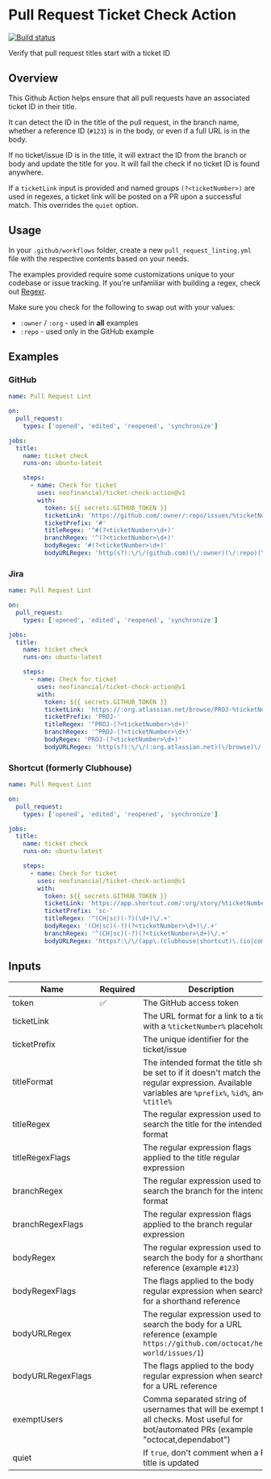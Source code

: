 # Pull Request Ticket Check Action

[![Build status](https://github.com/neofinancial/ticket-check-action/workflows/CI/badge.svg)](https://github.com/neofinancial/ticket-check-action/actions)

Verify that pull request titles start with a ticket ID

## Overview

This Github Action helps ensure that all pull requests have an associated ticket ID in their title.

It can detect the ID in the title of the pull request, in the branch name, whether a reference ID (`#123`) is in the body, or even if a full URL is in the body.

If no ticket/issue ID is in the title, it will extract the ID from the branch or body and update the title for you. It will fail the check if no ticket ID is found anywhere.

If a `ticketLink` input is provided and named groups `(?<ticketNumber>)` are used in regexes, a ticket link will be posted on a PR upon a successful match. This overrides the `quiet` option.

## Usage

In your `.github/workflows` folder, create a new `pull_request_linting.yml` file with the respective contents based on your needs.

The examples provided require some customizations unique to your codebase or issue tracking. If you're unfamiliar with building a regex, check out [Regexr](https://regexr.com/).

Make sure you check for the following to swap out with your values:

- `:owner` / `:org` - used in **all** examples
- `:repo` - used only in the GitHub example

## Examples

### GitHub

```yml
name: Pull Request Lint

on:
  pull_request:
    types: ['opened', 'edited', 'reopened', 'synchronize']

jobs:
  title:
    name: ticket check
    runs-on: ubuntu-latest

    steps:
      - name: Check for ticket
        uses: neofinancial/ticket-check-action@v1
        with:
          token: ${{ secrets.GITHUB_TOKEN }}
          ticketLink: 'https://github.com/:owner/:repo/issues/%ticketNumber%'
          ticketPrefix: '#'
          titleRegex: '^#(?<ticketNumber>\d+)'
          branchRegex: '^(?<ticketNumber>\d+)'
          bodyRegex: '#(?<ticketNumber>\d+)'
          bodyURLRegex: 'http(s?):\/\/(github.com)(\/:owner)(\/:repo)(\/issues)\/(?<ticketNumber>\d+)'
```

### Jira

```yml
name: Pull Request Lint

on:
  pull_request:
    types: ['opened', 'edited', 'reopened', 'synchronize']

jobs:
  title:
    name: ticket check
    runs-on: ubuntu-latest

    steps:
      - name: Check for ticket
        uses: neofinancial/ticket-check-action@v1
        with:
          token: ${{ secrets.GITHUB_TOKEN }}
          ticketLink: 'https://:org.atlassian.net/browse/PROJ-%ticketNumber%'
          ticketPrefix: 'PROJ-'
          titleRegex: '^PROJ-(?<ticketNumber>\d+)'
          branchRegex: '^PROJ-(?<ticketNumber>\d+)'
          bodyRegex: 'PROJ-(?<ticketNumber>\d+)'
          bodyURLRegex: 'http(s?):\/\/(:org.atlassian.net)(\/browse)\/(PROJ\-)(?<ticketNumber>\d+)'
```

### Shortcut (formerly Clubhouse)

```yml
name: Pull Request Lint

on:
  pull_request:
    types: ['opened', 'edited', 'reopened', 'synchronize']

jobs:
  title:
    name: ticket check
    runs-on: ubuntu-latest

    steps:
      - name: Check for ticket
        uses: neofinancial/ticket-check-action@v1
        with:
          token: ${{ secrets.GITHUB_TOKEN }}
          ticketLink: 'https://app.shortcut.com/:org/story/%ticketNumber%'
          ticketPrefix: 'sc-'
          titleRegex: '^(CH|sc)(-?)(\d+)\/.+'
          bodyRegex: '(CH|sc)(-?)(?<ticketNumber>\d+)\/.+'
          branchRegex: '^(CH|sc)(-?)(?<ticketNumber>\d+)\/.+'
          bodyURLRegex: 'https?:\/\/(app\.(clubhouse|shortcut)\.(io|com))\/neofinancial\/story\/(?<ticketNumber>\d+)\/.+'
```

</details>

## Inputs

| Name              | Required | Description                                                                                                                                          | default                          |
| ----------------- | -------- | ---------------------------------------------------------------------------------------------------------------------------------------------------- | -------------------------------- |
| token             | ✅       | The GitHub access token                                                                                                                              |                                  |
| ticketLink        |          | The URL format for a link to a ticket with a `%ticketNumber%` placeholder                                                                            |                                  |
| ticketPrefix      |          | The unique identifier for the ticket/issue                                                                                                           |                                  |
| titleFormat       |          | The intended format the title should be set to if it doesn't match the regular expression. Available variables are `%prefix%`, `%id%`, and `%title%` | %prefix%%id%: %title%            |
| titleRegex        |          | The regular expression used to search the title for the intended format                                                                              | ^(CH)(-?)(?<ticketNumber>\d{3,}) |
| titleRegexFlags   |          | The regular expression flags applied to the title regular expression                                                                                 | gi                               |
| branchRegex       |          | The regular expression used to search the branch for the intended format                                                                             | ^(CH)(-?)(?<ticketNumber>\d{3,}) |
| branchRegexFlags  |          | The regular expression flags applied to the branch regular expression                                                                                | gi                               |
| bodyRegex         |          | The regular expression used to search the body for a shorthand reference (example `#123`)                                                            | (CH)(-?)(?<ticketNumber>\d{3,})  |
| bodyRegexFlags    |          | The flags applied to the body regular expression when searching for a shorthand reference                                                            | gim                              |
| bodyURLRegex      |          | The regular expression used to search the body for a URL reference (example `https://github.com/octocat/hello-world/issues/1`)                       |                                  |
| bodyURLRegexFlags |          | The flags applied to the body regular expression when searching for a URL reference                                                                  | gim                              |
| exemptUsers       |          | Comma separated string of usernames that will be exempt from all checks. Most useful for bot/automated PRs (example "octocat,dependabot")            |                                  |
| quiet             |          | If `true`, don't comment when a PR title is updated                                                                                                  | true                             |
